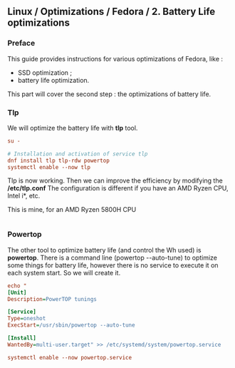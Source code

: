 ## Linux / Optimizations / Fedora / 2. Battery Life optimizations

### Preface

This guide provides instructions for various optimizations of Fedora, like :
- SSD optimization ;
- battery life optimization.

This part will cover the second step : the optimizations of battery life.

### Tlp

We will optimize the battery life with **tlp** tool.

```ini
su -

# Installation and activation of service tlp
dnf install tlp tlp-rdw powertop
systemctl enable --now tlp
```

Tlp is now working. Then we can improve the efficiency by modifying the **/etc/tlp.conf**
The configuration is different if you have an AMD Ryzen CPU, Intel i*, etc.

This is mine, for an AMD Ryzen 5800H CPU
```ini

```



### Powertop

The other tool to optimize battery life (and control the Wh used) is **powertop**.
There is a command line (powertop --auto-tune) to optimize some things for battery life, however there is no service to execute it on each system start.
So we will create it.

```ini
echo "
[Unit]
Description=PowerTOP tunings

[Service]
Type=oneshot
ExecStart=/usr/sbin/powertop --auto-tune

[Install]
WantedBy=multi-user.target" >> /etc/systemd/system/powertop.service

systemctl enable --now powertop.service
```
